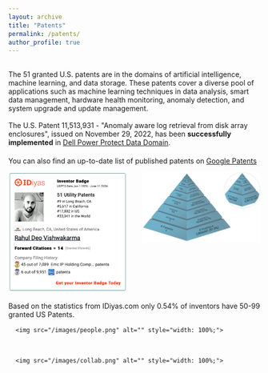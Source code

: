 ```yaml
---
layout: archive
title: "Patents"
permalink: /patents/
author_profile: true
---
```


<div>
<br>
    <p style="margin-top: 0; margin-bottom: 20px;">
      The 51 granted U.S. patents are in the domains of artificial intelligence, machine learning, and data storage. These patents cover a diverse pool of applications such as machine learning techniques in data analysis, smart data management, hardware health monitoring, anomaly detection, and system upgrade and update management.
      <br>
      <br>
      The U.S. Patent 11,513,931 - "Anomaly aware log retrieval from disk array enclosures", issued on November 29, 2022, has been <strong>successfully implemented</strong> in <a href="https://www.dell.com/en-us/dt/data-protection/powerprotect-backup-dd-appliances/powerprotect-dd-backup-appliances.htm" target="_blank">Dell Power Protect Data Domain</a>.
    </p>
  </div>

You can also find an up-to-date list of published patents on <a href="https://patents.google.com/?inventor=%22Rahul+Deo+Vishwakarma%22,Rahul+Vishwakarma&num=100&sort=new&dups=language&clustered=true" target="_blank">Google Patents</a>
<br>


<div style="display: flex; align-items: flex-start;">
  <div style="width: 50%; margin-right: 30px;">
    <a href="https://idiyas.com/inventor/rahul-deo-vishwakarma" target="_blank">
      <img src="/images/patents.png" alt="Inventor Badge" style="width: 100%;">
    </a>
  </div>

  <div style="width: 50%;">
    <a href="https://idiyas.com/distribution/pyramid" target="_blank">
      <img src="/images/pyramid.png" alt="Invention Pyramid" style="width: 100%;">
    </a>
  </div>
</div>

<br>
Based on the statistics from IDiyas.com only 0.54% of inventors have 50-99 granted US Patents. 

 <div style="width: 100%;">

      <img src="/images/people.png" alt="" style="width: 100%;">

  </div>
<br>

   <div style="width: 100%;">

      <img src="/images/collab.png" alt="" style="width: 100%;">
 
  </div>